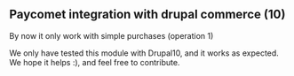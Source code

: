 <h2>Paycomet integration with drupal commerce (10) </h2>
<p>By now it only work with simple purchases (operation 1)</p>
<p>We only have tested this module with Drupal10, and it works as expected.<br>
We hope it helps :), and feel free to contribute.
</p>
